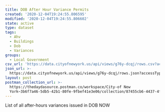 ```yaml
---
title: DOB After Hour Variance Permits
created: '2020-12-04T19:24:55.806595'
modified: '2020-12-04T19:24:55.806602'
state: active
type: dataset
tags:
  - Ahv
  - Buildings
  - Dob
  - Variances
groups:
  - Local Government
csv_url: 'https://data.cityofnewyork.us/api/views/g76y-dcqj/rows.csv?accessType=DOWNLOAD'
json_url: >-
  https://data.cityofnewyork.us/api/views/g76y-dcqj/rows.json?accessType=DOWNLOAD
layout: post
postman_collection_url: >-
  https://thedaydasource.postman.co/workspace/City-of New
  York~3b6f7a46-5db5-42b1-80fe-9fbef41e3e06/collection/87455cb6-4437-4f2a-8a57-27844950bde1
---
```

List of all after-hours variances issued in DOB NOW
